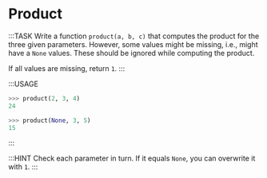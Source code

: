 # Product

:::TASK
Write a function `product(a, b, c)` that computes the product for the three given parameters.
However, some values might be missing, i.e., might have a `None` values.
These should be ignored while computing the product.

If all values are missing, return `1`.
:::

:::USAGE

```python
>>> product(2, 3, 4)
24

>>> product(None, 3, 5)
15
```

:::

:::HINT
Check each parameter in turn.
If it equals `None`, you can overwrite it with `1`.
:::
